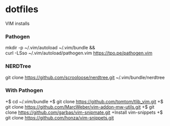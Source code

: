 # dotfiles


VIM installs
### Pathogen
mkdir -p ~/.vim/autoload ~/.vim/bundle && \
curl -LSso ~/.vim/autoload/pathogen.vim https://tpo.pe/pathogen.vim

### NERDTree
git clone https://github.com/scrooloose/nerdtree.git ~/.vim/bundle/nerdtree

### With Pathogen
 +$ cd ~/.vim/bundle
 +$ git clone https://github.com/tomtom/tlib_vim.git
 +$ git clone https://github.com/MarcWeber/vim-addon-mw-utils.git
 +$ git clone https://github.com/garbas/vim-snipmate.git
 +Install vim-snippets
 +$ git clone https://github.com/honza/vim-snippets.git
